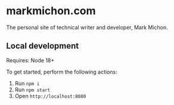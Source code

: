 # markmichon.com

The personal site of technical writer and developer, Mark Michon.

## Local development

Requires: Node 18+

To get started, perform the following actions:

1. Run `npm i`
2. Run `npm start`
3. Open `http://localhost:8080`